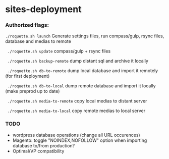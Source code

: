 # sites-deployment

### Authorized flags:

`./roquette.sh launch`
Generate settings files, run compass/gulp, rsync files, database and medias to remote

` ./roquette.sh update`
compass/gulp + rsync files

` ./roquette.sh backup-remote`
dump distant sql and archive it locally

` ./roquette.sh db-to-remote`
dump local database and import it remotely (for first deployment)

` ./roquette.sh db-to-local`
dump remote database and import it locally (make preprod up to date)

` ./roquette.sh media-to-remote`
copy local medias to distant server

` ./roquette.sh media-to-local`
copy remote medias to local server


### TODO
- wordpress database operations (change all URL occurences)
- Magento: toggle "NOINDEX,NOFOLLOW" option when importing database to/from production?
- Optimal/VP compatibility
